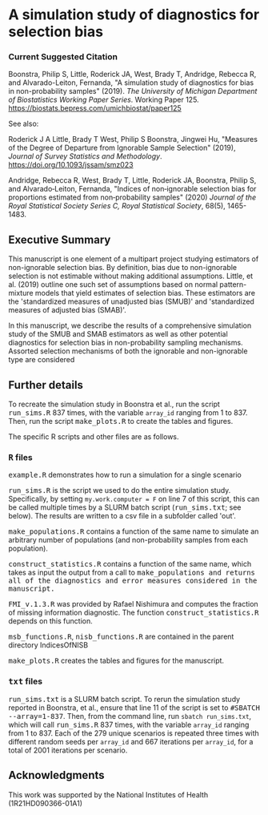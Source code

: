 # A simulation study of diagnostics for selection bias

### Current Suggested Citation

Boonstra, Philip S, Little, Roderick JA, West, Brady T, Andridge, Rebecca R, and Alvarado-Leiton, Fernanda, "A simulation study of diagnostics for bias in non-probability samples" (2019). *The University of Michigan Department of Biostatistics Working Paper Series*. Working Paper 125.
https://biostats.bepress.com/umichbiostat/paper125

See also:

Roderick J A Little, Brady T West, Philip S Boonstra, Jingwei Hu, 
"Measures of the Degree of Departure from Ignorable Sample Selection" (2019), 
*Journal of Survey Statistics and Methodology*. 
https://doi.org/10.1093/jssam/smz023

Andridge, Rebecca R, West, Brady T, Little, Roderick JA, Boonstra, Philip S, and Alvarado‐Leiton, Fernanda, "Indices of non‐ignorable selection bias for proportions estimated from non‐probability samples" (2020) *Journal of the Royal Statistical Society Series C, Royal Statistical Society*, 68(5), 1465-1483.

## Executive Summary

This manuscript is one element of a multipart project studying estimators of non-ignorable
selection bias. By definition, bias due to non-ignorable selection is not estimable
without making additional assumptions. Little, et al. (2019) outline one such set 
of assumptions based on normal pattern-mixture models that yield estimates of
selection bias. These estimators are the 'standardized measures of unadjusted
bias (SMUB)' and 'standardized measures of adjusted bias (SMAB)'. 

In this manuscript, we describe the results of a comprehensive simulation study 
of the SMUB and SMAB estimators as well as other potential diagnostics for selection 
bias in non-probability sampling mechanisms. Assorted selection mechanisms of both the
ignorable and non-ignorable type are considered

## Further details

To recreate the simulation study in Boonstra et al., run the script <samp>run_sims.R</samp> 837 times, with the variable `array_id` ranging from 
1 to 837. Then, run the script <samp>make_plots.R</samp> to create the
tables and figures. 

The specific R scripts and other files are as follows. 

### <samp>R</samp> files

<samp>example.R</samp> demonstrates how to run a simulation for a single 
scenario

<samp>run_sims.R</samp> is the script we used to do the entire simulation study. 
Specifically, by setting `my.work.computer = F` on line 7 of this script, this 
can be called multiple times by a SLURM batch script (<samp>run_sims.txt</samp>; see below). The results are written to a csv file in a subfolder called 'out'. 

<samp>make_populations.R</samp> contains a function of the same name to simulate
an arbitrary number of populations (and non-probability samples from each 
population). 

<samp>construct_statistics.R</samp> contains a function of the same name, which
takes as input the output from a call to <samp>make_populations<samp> and returns
all of the diagnostics and error measures considered in the manuscript. 

<samp>FMI_v.1.3.R</samp> was provided by Rafael Nishimura and computes the
fraction of missing information diagnostic. The function 
<samp>construct_statistics.R</samp> depends on this function. 

<samp>msb_functions.R</samp>, <samp>nisb_functions.R</samp> are contained in the
parent directory IndicesOfNISB

<samp>make_plots.R</samp> creates the tables and figures for the manuscript. 

### <samp>txt</samp> files

<samp>run_sims.txt</samp> is a SLURM batch script. To rerun the simulation study
reported in Boonstra, et al., ensure that line 11 of the script is set to
<samp>#SBATCH --array=1-837</samp>. Then, from the command line, run 
`sbatch run_sims.txt`, which will call <samp>run_sims.R</samp> 837 
times, with the variable `array_id` ranging from 1 to 837. Each of the 279 unique scenarios is repeated three times with different random seeds per `array_id` and 667 iterations per `array_id`, for a total of 2001 iterations per scenario. 

## Acknowledgments 

This work was supported by the National Institutes of Health (1R21HD090366-01A1)